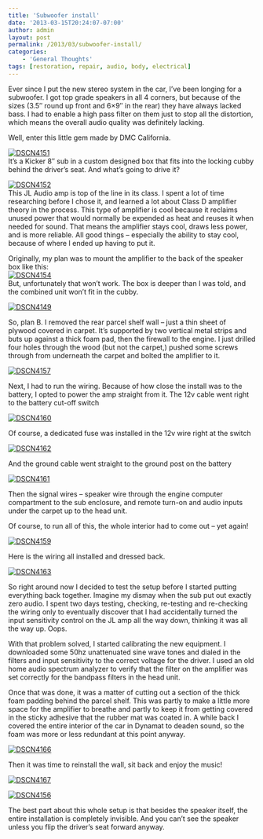 ```yaml
---
title: 'Subwoofer install'
date: '2013-03-15T20:24:07-07:00'
author: admin
layout: post
permalink: /2013/03/subwoofer-install/
categories:
    - 'General Thoughts'
tags: [restoration, repair, audio, body, electrical]
---
```


Ever since I put the new stereo system in the car, I’ve been longing for a subwoofer. I got top grade speakers in all 4 corners, but because of the sizes (3.5″ round up front and 6×9″ in the rear) they have always lacked bass. I had to enable a high pass filter on them just to stop all the distortion, which means the overall audio quality was definitely lacking.

Well, enter this little gem made by DMC California.

[![DSCN4151](/assets/images/2013/03/DSCN4151-300x224.jpg)](/assets/images/2013/03/DSCN4151.jpg)  
It’s a Kicker 8″ sub in a custom designed box that fits into the locking cubby behind the driver’s seat. And what’s going to drive it?

[![DSCN4152](/assets/images/2013/03/DSCN4152-300x224.jpg)](/assets/images/2013/03/DSCN4152.jpg)  
This JL Audio amp is top of the line in its class. I spent a lot of time researching before I chose it, and learned a lot about Class D amplifier theory in the process. This type of amplifier is cool because it reclaims unused power that would normally be expended as heat and reuses it when needed for sound. That means the amplifier stays cool, draws less power, and is more reliable. All good things – especially the ability to stay cool, because of where I ended up having to put it.

Originally, my plan was to mount the amplifier to the back of the speaker box like this:  
[![DSCN4154](/assets/images/2013/03/DSCN4154-300x224.jpg)](/assets/images/2013/03/DSCN4154.jpg)  
But, unfortunately that won’t work. The box is deeper than I was told, and the combined unit won’t fit in the cubby.

[![DSCN4149](/assets/images/2013/03/DSCN4149-300x224.jpg)](/assets/images/2013/03/DSCN4149.jpg)

So, plan B. I removed the rear parcel shelf wall – just a thin sheet of plywood covered in carpet. It’s supported by two vertical metal strips and buts up against a thick foam pad, then the firewall to the engine. I just drilled four holes through the wood (but not the carpet,) pushed some screws through from underneath the carpet and bolted the amplifier to it.

[![DSCN4157](/assets/images/2013/03/DSCN4157-300x224.jpg)](/assets/images/2013/03/DSCN4157.jpg)

Next, I had to run the wiring. Because of how close the install was to the battery, I opted to power the amp straight from it. The 12v cable went right to the battery cut-off switch

[![DSCN4160](/assets/images/2013/03/DSCN4160-300x224.jpg)](/assets/images/2013/03/DSCN4160.jpg)

Of course, a dedicated fuse was installed in the 12v wire right at the switch

[![DSCN4162](/assets/images/2013/03/DSCN4162-300x224.jpg)](/assets/images/2013/03/DSCN4162.jpg)

And the ground cable went straight to the ground post on the battery

[![DSCN4161](/assets/images/2013/03/DSCN4161-300x224.jpg)](/assets/images/2013/03/DSCN4161.jpg)

Then the signal wires – speaker wire through the engine computer compartment to the sub enclosure, and remote turn-on and audio inputs under the carpet up to the head unit.

Of course, to run all of this, the whole interior had to come out – yet again!

[![DSCN4159](/assets/images/2013/03/DSCN4159-300x224.jpg)](/assets/images/2013/03/DSCN4159.jpg)

Here is the wiring all installed and dressed back.

[![DSCN4163](/assets/images/2013/03/DSCN4163-300x224.jpg)](/assets/images/2013/03/DSCN4163.jpg)

So right around now I decided to test the setup before I started putting everything back together. Imagine my dismay when the sub put out exactly zero audio. I spent two days testing, checking, re-testing and re-checking the wiring only to eventually discover that I had accidentally turned the input sensitivity control on the JL amp all the way down, thinking it was all the way up. Oops.

With that problem solved, I started calibrating the new equipment. I downloaded some 50hz unattenuated sine wave tones and dialed in the filters and input sensitivity to the correct voltage for the driver. I used an old home audio spectrum analyzer to verify that the filter on the amplifier was set correctly for the bandpass filters in the head unit.

Once that was done, it was a matter of cutting out a section of the thick foam padding behind the parcel shelf. This was partly to make a little more space for the amplifier to breathe and partly to keep it from getting covered in the sticky adhesive that the rubber mat was coated in. A while back I covered the entire interior of the car in Dynamat to deaden sound, so the foam was more or less redundant at this point anyway.

[![DSCN4166](/assets/images/2013/03/DSCN4166-300x224.jpg)](/assets/images/2013/03/DSCN4166.jpg)

Then it was time to reinstall the wall, sit back and enjoy the music!

[![DSCN4167](/assets/images/2013/03/DSCN4167-300x224.jpg)](/assets/images/2013/03/DSCN4167.jpg)

[![DSCN4156](/assets/images/2013/03/DSCN4156-300x224.jpg)](/assets/images/2013/03/DSCN4156.jpg)

The best part about this whole setup is that besides the speaker itself, the entire installation is completely invisible. And you can’t see the speaker unless you flip the driver’s seat forward anyway.